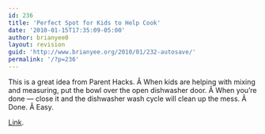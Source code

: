 ```yaml
---
id: 236
title: 'Perfect Spot for Kids to Help Cook'
date: '2010-01-15T17:35:09-05:00'
author: brianyee0
layout: revision
guid: 'http://www.brianyee.org/2010/01/232-autosave/'
permalink: '/?p=236'
---
```


This is a great idea from Parent Hacks. Â When kids are helping with mixing and measuring, put the bowl over the open dishwasher door. Â When you’re done — close it and the dishwasher wash cycle will clean up the mess. Â Done. Â Easy.

[Link](http://www.parenthacks.com/2010/01/let-little-kids-help-with-cooking-by-placing-the-mixing-bowl-on-the-open-dishwasher-door.html?utm_source=feedburner&utm_medium=feed&utm_campaign=Feed%3A+parenthacks+%28Parent+Hacks%29).